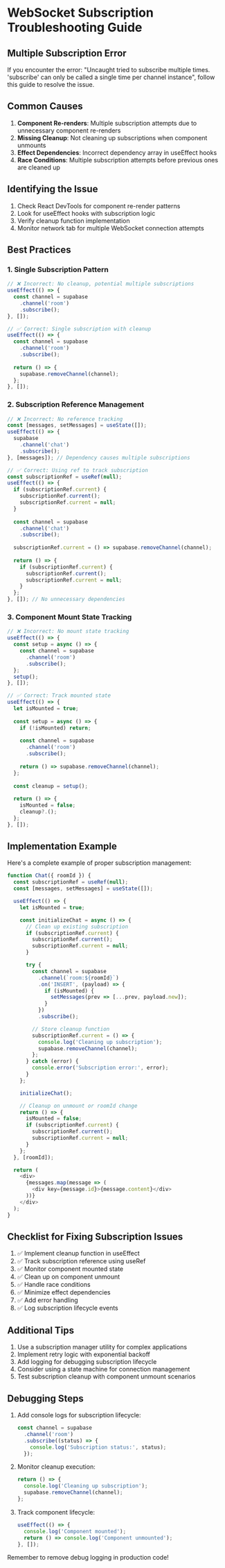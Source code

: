 # WebSocket Subscription Troubleshooting Guide

## Multiple Subscription Error

If you encounter the error: "Uncaught tried to subscribe multiple times. 'subscribe' can only be called a single time per channel instance", follow this guide to resolve the issue.

## Common Causes

1. **Component Re-renders**: Multiple subscription attempts due to unnecessary component re-renders
2. **Missing Cleanup**: Not cleaning up subscriptions when component unmounts
3. **Effect Dependencies**: Incorrect dependency array in useEffect hooks
4. **Race Conditions**: Multiple subscription attempts before previous ones are cleaned up

## Identifying the Issue

1. Check React DevTools for component re-render patterns
2. Look for useEffect hooks with subscription logic
3. Verify cleanup function implementation
4. Monitor network tab for multiple WebSocket connection attempts

## Best Practices

### 1. Single Subscription Pattern

```typescript
// ❌ Incorrect: No cleanup, potential multiple subscriptions
useEffect(() => {
  const channel = supabase
    .channel('room')
    .subscribe();
}, []);

// ✅ Correct: Single subscription with cleanup
useEffect(() => {
  const channel = supabase
    .channel('room')
    .subscribe();
  
  return () => {
    supabase.removeChannel(channel);
  };
}, []);
```

### 2. Subscription Reference Management

```typescript
// ❌ Incorrect: No reference tracking
const [messages, setMessages] = useState([]);
useEffect(() => {
  supabase
    .channel('chat')
    .subscribe();
}, [messages]); // Dependency causes multiple subscriptions

// ✅ Correct: Using ref to track subscription
const subscriptionRef = useRef(null);
useEffect(() => {
  if (subscriptionRef.current) {
    subscriptionRef.current();
    subscriptionRef.current = null;
  }
  
  const channel = supabase
    .channel('chat')
    .subscribe();
    
  subscriptionRef.current = () => supabase.removeChannel(channel);
  
  return () => {
    if (subscriptionRef.current) {
      subscriptionRef.current();
      subscriptionRef.current = null;
    }
  };
}, []); // No unnecessary dependencies
```

### 3. Component Mount State Tracking

```typescript
// ❌ Incorrect: No mount state tracking
useEffect(() => {
  const setup = async () => {
    const channel = supabase
      .channel('room')
      .subscribe();
  };
  setup();
}, []);

// ✅ Correct: Track mounted state
useEffect(() => {
  let isMounted = true;
  
  const setup = async () => {
    if (!isMounted) return;
    
    const channel = supabase
      .channel('room')
      .subscribe();
      
    return () => supabase.removeChannel(channel);
  };
  
  const cleanup = setup();
  
  return () => {
    isMounted = false;
    cleanup?.();
  };
}, []);
```

## Implementation Example

Here's a complete example of proper subscription management:

```typescript
function Chat({ roomId }) {
  const subscriptionRef = useRef(null);
  const [messages, setMessages] = useState([]);

  useEffect(() => {
    let isMounted = true;

    const initializeChat = async () => {
      // Clean up existing subscription
      if (subscriptionRef.current) {
        subscriptionRef.current();
        subscriptionRef.current = null;
      }

      try {
        const channel = supabase
          .channel(`room:${roomId}`)
          .on('INSERT', (payload) => {
            if (isMounted) {
              setMessages(prev => [...prev, payload.new]);
            }
          })
          .subscribe();

        // Store cleanup function
        subscriptionRef.current = () => {
          console.log('Cleaning up subscription');
          supabase.removeChannel(channel);
        };
      } catch (error) {
        console.error('Subscription error:', error);
      }
    };

    initializeChat();

    // Cleanup on unmount or roomId change
    return () => {
      isMounted = false;
      if (subscriptionRef.current) {
        subscriptionRef.current();
        subscriptionRef.current = null;
      }
    };
  }, [roomId]);

  return (
    <div>
      {messages.map(message => (
        <div key={message.id}>{message.content}</div>
      ))}
    </div>
  );
}
```

## Checklist for Fixing Subscription Issues

1. ✅ Implement cleanup function in useEffect
2. ✅ Track subscription reference using useRef
3. ✅ Monitor component mounted state
4. ✅ Clean up on component unmount
5. ✅ Handle race conditions
6. ✅ Minimize effect dependencies
7. ✅ Add error handling
8. ✅ Log subscription lifecycle events

## Additional Tips

1. Use a subscription manager utility for complex applications
2. Implement retry logic with exponential backoff
3. Add logging for debugging subscription lifecycle
4. Consider using a state machine for connection management
5. Test subscription cleanup with component unmount scenarios

## Debugging Steps

1. Add console logs for subscription lifecycle:
   ```typescript
   const channel = supabase
     .channel('room')
     .subscribe((status) => {
       console.log('Subscription status:', status);
     });
   ```

2. Monitor cleanup execution:
   ```typescript
   return () => {
     console.log('Cleaning up subscription');
     supabase.removeChannel(channel);
   };
   ```

3. Track component lifecycle:
   ```typescript
   useEffect(() => {
     console.log('Component mounted');
     return () => console.log('Component unmounted');
   }, []);
   ```

Remember to remove debug logging in production code!
